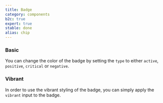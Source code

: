 ```yaml
---
title: Badge
category: components
b2c: true
expert: true
stable: done
alias: chip
---
```


### Basic

You can change the color of the badge by setting the `type` to either `active`, `positive`, `critical` or `negative`.

<!-- example(badge) -->

### Vibrant

In order to use the vibrant styling of the badge, you can simply apply the `vibrant` input to the badge.

<!-- example(badge-vibrant) -->
